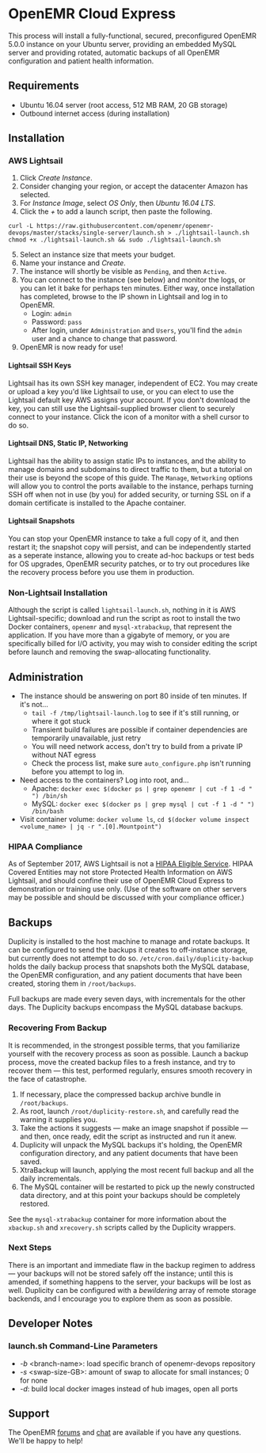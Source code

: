 # OpenEMR Cloud Express

This process will install a fully-functional, secured, preconfigured OpenEMR 5.0.0 instance on your Ubuntu server, providing an embedded MySQL server and providing rotated, automatic backups of all OpenEMR configuration and patient health information.

## Requirements

* Ubuntu 16.04 server (root access, 512 MB RAM, 20 GB storage)
* Outbound internet access (during installation)

## Installation

### AWS Lightsail

1. Click *Create Instance*.
2. Consider changing your region, or accept the datacenter Amazon has selected.
3. For *Instance Image*, select *OS Only*, then *Ubuntu 16.04 LTS*.
4. Click the *+* to add a launch script, then paste the following.
```
curl -L https://raw.githubusercontent.com/openemr/openemr-devops/master/stacks/single-server/launch.sh > ./lightsail-launch.sh
chmod +x ./lightsail-launch.sh && sudo ./lightsail-launch.sh
```
5. Select an instance size that meets your budget.
6. Name your instance and *Create*.
7. The instance will shortly be visible as `Pending`, and then `Active`.
8. You can connect to the instance (see below) and monitor the logs, or you can let it bake for perhaps ten minutes. Either way, once installation has completed, browse to the IP shown in Lightsail and log in to OpenEMR.
   * Login: `admin`
   * Password: `pass`
   * After login, under `Administration` and `Users`, you'll find the `admin` user and a chance to change that password.
9. OpenEMR is now ready for use!

#### Lightsail SSH Keys

Lightsail has its own SSH key manager, independent of EC2. You may create or upload a key you'd like Lightsail to use, or you can elect to use the Lightsail default key AWS assigns your account. If you don't download the key, you can still use the Lightsail-supplied browser client to securely connect to your instance. Click the icon of a monitor with a shell cursor to do so.

#### Lightsail DNS, Static IP, Networking

Lightsail has the ability to assign static IPs to instances, and the ability to manage domains and subdomains to direct traffic to them, but a tutorial on their use is beyond the scope of this guide. The `Manage`, `Networking` options will allow you to control the ports available to the instance, perhaps turning SSH off when not in use (by you) for added security, or turning SSL on if a domain certificate is installed to the Apache container.

#### Lightsail Snapshots

You can stop your OpenEMR instance to take a full copy of it, and then restart it; the snapshot copy will persist, and can be independently started as a seperate instance, allowing you to create ad-hoc backups or test beds for OS upgrades, OpenEMR security patches, or to try out procedures like the recovery process before you use them in production.

### Non-Lightsail Installation

Although the script is called `lightsail-launch.sh`, nothing in it is AWS Lightsail-specific; download and run the script as root to install the two Docker containers, `openemr` and `mysql-xtrabackup`, that represent the application. If you have more than a gigabyte of memory, or you are specifically billed for I/O activity, you may wish to consider editing the script before launch and removing the swap-allocating functionality.

## Administration

* The instance should be answering on port 80 inside of ten minutes. If it's not...
  * `tail -f /tmp/lightsail-launch.log` to see if it's still running, or where it got stuck
  * Transient build failures are possible if container dependencies are temporarily unavailable, just retry
  * You will need network access, don't try to build from a private IP without NAT egress
  * Check the process list, make sure `auto_configure.php` isn't running before you attempt to log in.
* Need access to the containers? Log into root, and...
  * Apache: `docker exec $(docker ps | grep openemr | cut -f 1 -d " ") /bin/sh`
  * MySQL: `docker exec $(docker ps | grep mysql | cut -f 1 -d " ") /bin/bash`
* Visit container volume: `docker volume ls`, `cd $(docker volume inspect <volume_name> | jq -r ".[0].Mountpoint")`

### HIPAA Compliance

As of September 2017, AWS Lightsail is not a [HIPAA Eligible Service](https://aws.amazon.com/compliance/hipaa-eligible-services-reference/). HIPAA Covered Entities may not store Protected Health Information on AWS Lightsail, and should confine their use of OpenEMR Cloud Express to demonstration or training use only. (Use of the software on other servers may be possible and should be discussed with your compliance officer.)

## Backups

Duplicity is installed to the host machine to manage and rotate backups. It can be configured to send the backups it creates to off-instance storage, but currently does not attempt to do so. `/etc/cron.daily/duplicity-backup` holds the daily backup process that snapshots both the MySQL database, the OpenEMR configuration, and any patient documents that have been created, storing them in `/root/backups`.

Full backups are made every seven days, with incrementals for the other days. The Duplicity backups encompass the MySQL database backups.

### Recovering From Backup

It is recommended, in the strongest possible terms, that you familiarize yourself with the recovery process as soon as possible. Launch a backup process, move the created backup files to a fresh instance, and try to recover them &mdash; this test, performed regularly, ensures smooth recovery in the face of catastrophe.

1. If necessary, place the compressed backup archive bundle in `/root/backups`.
2. As root, launch `/root/duplicity-restore.sh`, and carefully read the warning it supplies you.
3. Take the actions it suggests &mdash; make an image snapshot if possible &mdash; and then, once ready, edit the script as instructed and run it anew.
4. Duplicity will unpack the MySQL backups it's holding, the OpenEMR configuration directory, and any patient documents that have been saved.
5. XtraBackup will launch, applying the most recent full backup and all the daily incrementals.
6. The MySQL container will be restarted to pick up the newly constructed data directory, and at this point your backups should be completely restored.

See the `mysql-xtrabackup` container for more information about the `xbackup.sh` and `xrecovery.sh` scripts called by the Duplicity wrappers.

### Next Steps

There is an important and immediate flaw in the backup regimen to address &mdash; your backups will not be stored safely off the instance; until this is amended, if something happens to the server, your backups will be lost as well. Duplicity can be configured with a *bewildering* array of remote storage backends, and I encourage you to explore them as soon as possible.

## Developer Notes

### launch.sh Command-Line Parameters

* *-b* &lt;branch-name&gt;: load specific branch of openemr-devops repository
* *-s* &lt;swap-size-GB&gt;: amount of swap to allocate for small instances; 0 for none
* *-d*: build local docker images instead of hub images, open all ports

## Support

The OpenEMR [forums](https://community.open-emr.org/) and [chat](https://chat.open-emr.org/) are available if you have any questions. We'll be happy to help!

